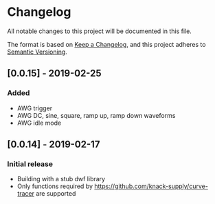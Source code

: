 # Changelog
All notable changes to this project will be documented in this file.

The format is based on [Keep a Changelog](https://keepachangelog.com/en/1.0.0/),
and this project adheres to [Semantic Versioning](https://semver.org/spec/v2.0.0.html).

## [0.0.15] - 2019-02-25
### Added
* AWG trigger
* AWG DC, sine, square, ramp up, ramp down waveforms
* AWG idle mode

## [0.0.14] - 2019-02-17
### Initial release
* Building with a stub dwf library
* Only functions required by https://github.com/knack-supply/curve-tracer are supported
